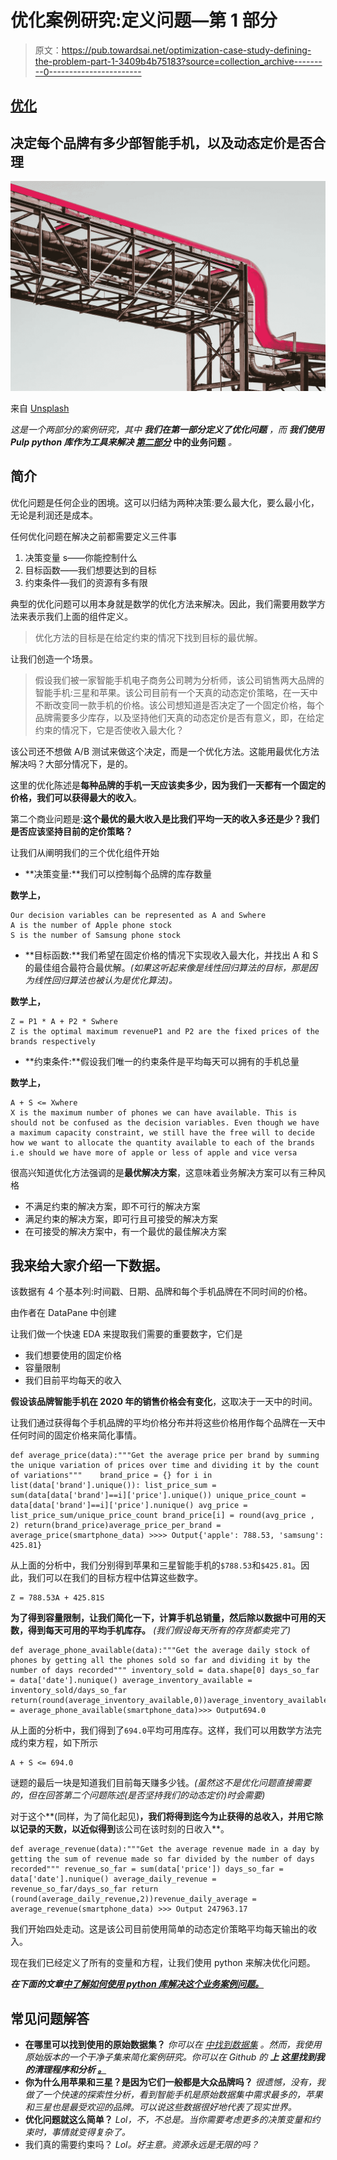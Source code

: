 # 优化案例研究:定义问题—第 1 部分

> 原文：<https://pub.towardsai.net/optimization-case-study-defining-the-problem-part-1-3409b4b75183?source=collection_archive---------0----------------------->

## [优化](https://towardsai.net/p/category/optimization)

## 决定每个品牌有多少部智能手机，以及动态定价是否合理

![](img/906af147ece9a90e40c318dfc413586b.png)

来自 [Unsplash](https://unsplash.com/photos/a_PDPUPuNZ8?utm_source=unsplash&utm_medium=referral&utm_content=creditShareLink)

*这是一个两部分的案例研究，其中* ***我们在第一部分定义了优化问题*** *，而* ***我们使用 Pulp python 库作为工具来解决* [*第二部分*](/optimization-case-study-solving-the-problem-and-deciding-part-2-71c05521be06) 中的业务问题** *。*

## **简介**

优化问题是任何企业的困境。这可以归结为两种决策:要么最大化，要么最小化，无论是利润还是成本。

任何优化问题在解决之前都需要定义三件事

1.  决策变量 s——你能控制什么
2.  目标函数——我们想要达到的目标
3.  约束条件—我们的资源有多有限

典型的优化问题可以用本身就是数学的优化方法来解决。因此，我们需要用数学方法来表示我们上面的组件定义。

> 优化方法的目标是在给定约束的情况下找到目标的最优解。

让我们创造一个场景。

> 假设我们被一家智能手机电子商务公司聘为分析师，该公司销售两大品牌的智能手机:三星和苹果。该公司目前有一个天真的动态定价策略，在一天中不断改变同一款手机的价格。该公司想知道是否决定了一个固定价格，每个品牌需要多少库存，以及坚持他们天真的动态定价是否有意义，即，在给定约束的情况下，它是否使收入最大化？

该公司还不想做 A/B 测试来做这个决定，而是一个优化方法。这能用最优化方法解决吗？大部分情况下，是的。

这里的优化陈述是**每种品牌的手机一天应该卖多少，因为我们一天都有一个固定的价格，我们可以获得最大的收入**。

第二个商业问题是:**这个最优的最大收入是比我们平均一天的收入多还是少？我们是否应该坚持目前的定价策略？**

让我们从阐明我们的三个优化组件开始

*   **决策变量:**我们可以控制每个品牌的库存数量

**数学上，**

```
Our decision variables can be represented as A and Swhere 
A is the number of Apple phone stock 
S is the number of Samsung phone stock
```

*   **目标函数:**我们希望在固定价格的情况下实现收入最大化，并找出 A 和 S 的最佳组合最符合最优解。*(如果这听起来像是线性回归算法的目标，那是因为线性回归算法也被认为是优化算法)。*

**数学上，**

```
Z = P1 * A + P2 * Swhere
Z is the optimal maximum revenueP1 and P2 are the fixed prices of the brands respectively
```

*   **约束条件:**假设我们唯一的约束条件是平均每天可以拥有的手机总量

**数学上，**

```
A + S <= Xwhere
X is the maximum number of phones we can have available. This is should not be confused as the decision variables. Even though we have a maximum capacity constraint, we still have the free will to decide how we want to allocate the quantity available to each of the brands i.e should we have more of apple or less of apple and vice versa
```

很高兴知道优化方法强调的是**最优解决方案**，这意味着业务解决方案可以有三种风格

*   不满足约束的解决方案，即不可行的解决方案
*   满足约束的解决方案，即可行且可接受的解决方案
*   在可接受的解决方案中，有一个最优的最佳解决方案

## **我来给大家介绍一下数据。**

该数据有 4 个基本列:时间戳、日期、品牌和每个手机品牌在不同时间的价格。

由作者在 DataPane 中创建

让我们做一个快速 EDA 来提取我们需要的重要数字，它们是

*   我们想要使用的固定价格
*   容量限制
*   我们目前平均每天的收入

**假设该品牌智能手机在 2020 年的销售价格会有变化**，这取决于一天中的时间。

让我们通过获得每个手机品牌的平均价格分布并将这些价格用作每个品牌在一天中任何时间的固定价格来简化事情。

```
def average_price(data):"""Get the average price per brand by summing the unique variation of prices over time and dividing it by the count of variations"""    brand_price = {} for i in list(data['brand'].unique()): list_price_sum = sum(data[data['brand']==i]['price'].unique()) unique_price_count = data[data['brand']==i]['price'].nunique() avg_price = list_price_sum/unique_price_count brand_price[i] = round(avg_price , 2) return(brand_price)average_price_per_brand = average_price(smartphone_data) >>>> Output{'apple': 788.53, 'samsung': 425.81}
```

从上面的分析中，我们分别得到苹果和三星智能手机的`$788.53`和`$425.81`。因此，我们可以在我们的目标方程中估算这些数字。

```
Z = 788.53A + 425.81S
```

**为了得到容量限制，**让我们简化一下，计算手机总销量，然后除以数据中可用的天数，得到**每天可用的平均手机库存。** *(我们假设每天所有的存货都卖完了)*

```
def average_phone_available(data):"""Get the average daily stock of phones by getting all the phones sold so far and dividing it by the number of days recorded""" inventory_sold = data.shape[0] days_so_far = data['date'].nunique() average_inventory_available = inventory_sold/days_so_far return(round(average_inventory_available,0))average_inventory_available = average_phone_available(smartphone_data)>>> Output694.0
```

从上面的分析中，我们得到了`694.0`平均可用库存。这样，我们可以用数学方法完成约束方程，如下所示

```
A + S <= 694.0
```

谜题的最后一块是知道我们目前每天赚多少钱。*(虽然这不是优化问题直接需要的，但在回答第二个问题陈述(是否坚持我们的动态定价)时会需要)*

对于这个**(同样，为了简化起见)**，我们将得到迄今为止获得的总收入，并用它除以记录的天数，以近似得到**该公司在该时刻的日收入**。

```
def average_revenue(data):"""Get the average revenue made in a day by getting the sum of revenue made so far divided by the number of days recorded""" revenue_so_far = sum(data['price']) days_so_far = data['date'].nunique() average_daily_revenue = revenue_so_far/days_so_far return (round(average_daily_revenue,2))revenue_daily_average = average_revenue(smartphone_data) >>> Output 247963.17
```

我们开始四处走动。这是该公司目前使用简单的动态定价策略平均每天输出的收入。

现在我们已经定义了所有的变量和方程，让我们使用 python 来解决优化问题。

***在下面的文章***[***中了解如何使用 python 库解决这个业务案例问题。***](/optimization-case-study-solving-the-problem-and-deciding-part-2-71c05521be06)

## 常见问题解答

*   **在哪里可以找到使用的原始数据集？** *你可以在* [*中找到数据集*](https://www.kaggle.com/mkechinov/ecommerce-purchase-history-from-electronics-store) *。然而，我使用原始版本的一个干净子集来简化案例研究。你可以在 Github 的* ***上* *这里找到我的清理程序和分析* [*。*](https://github.com/anitaokoh/smartphone-quantity-optimization)**
*   **你为什么用苹果和三星？是因为它们一般都是大众品牌吗？** *很遗憾，没有，我做了一个快速的探索性分析，看到智能手机是原始数据集中需求最多的，苹果和三星也是最受欢迎的品牌。可以说这些数据很好地代表了现实世界。*
*   **优化问题就这么简单？** *Lol，不，不总是。当你需要考虑更多的决策变量和约束时，事情就变得复杂了。*
*   我们真的需要约束吗？ *Lol。好主意。资源永远是无限的吗？*